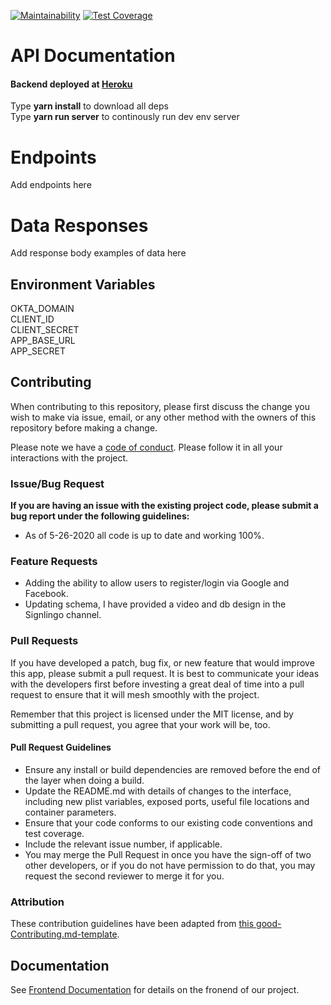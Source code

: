 [![Maintainability](https://api.codeclimate.com/v1/badges/9b3d0af20438824ee812/maintainability)](https://codeclimate.com/github/Lambda-School-Labs/signlingo-be/maintainability)  [![Test Coverage](https://api.codeclimate.com/v1/badges/9b3d0af20438824ee812/test_coverage)](https://codeclimate.com/github/Lambda-School-Labs/signlingo-be/test_coverage)

# API Documentation

#### Backend deployed at [Heroku](https://signlingo-staging.herokuapp.com/) <br>

Type **yarn install** to download all deps<br>
Type **yarn run server** to continously run dev env server

# Endpoints

Add endpoints here

# Data Responses

Add response body examples of data here


## Environment Variables

OKTA_DOMAIN<br>
CLIENT_ID<br>
CLIENT_SECRET<br>
APP_BASE_URL<br>
APP_SECRET<br>

## Contributing

When contributing to this repository, please first discuss the change you wish to make via issue, email, or any other method with the owners of this repository before making a change.

Please note we have a [code of conduct](./code_of_conduct.md). Please follow it in all your interactions with the project.

### Issue/Bug Request

 **If you are having an issue with the existing project code, please submit a bug report under the following guidelines:**

 - As of 5-26-2020 all code is up to date and working 100%.


### Feature Requests

 - Adding the ability to allow users to register/login via Google and Facebook.
 - Updating schema, I have provided a video and db design in the Signlingo channel.

### Pull Requests

If you have developed a patch, bug fix, or new feature that would improve this app, please submit a pull request. It is best to communicate your ideas with the developers first before investing a great deal of time into a pull request to ensure that it will mesh smoothly with the project.

Remember that this project is licensed under the MIT license, and by submitting a pull request, you agree that your work will be, too.

#### Pull Request Guidelines

- Ensure any install or build dependencies are removed before the end of the layer when doing a build.
- Update the README.md with details of changes to the interface, including new plist variables, exposed ports, useful file locations and container parameters.
- Ensure that your code conforms to our existing code conventions and test coverage.
- Include the relevant issue number, if applicable.
- You may merge the Pull Request in once you have the sign-off of two other developers, or if you do not have permission to do that, you may request the second reviewer to merge it for you.

### Attribution

These contribution guidelines have been adapted from [this good-Contributing.md-template](https://gist.github.com/PurpleBooth/b24679402957c63ec426).

## Documentation

See [Frontend Documentation](https://github.com/Lambda-School-Labs/signlingo-fe/blob/master/README.md) for details on the fronend of our project.
